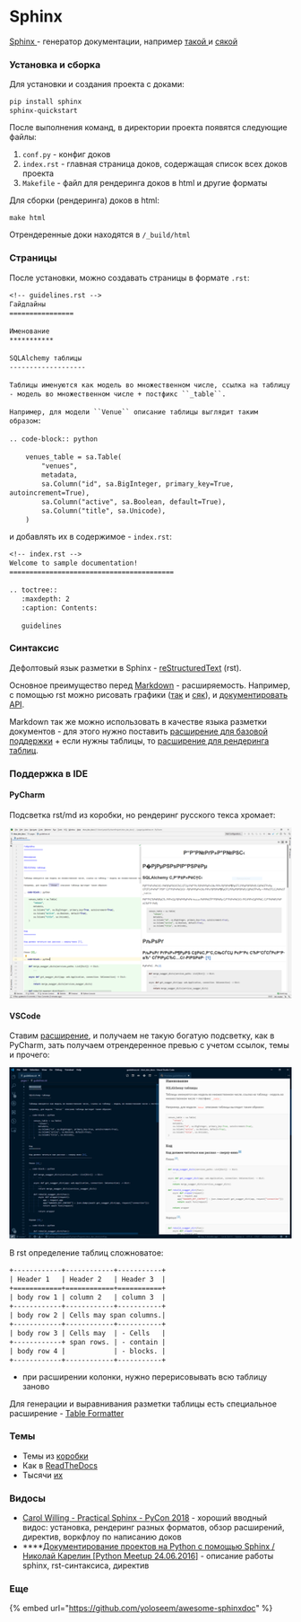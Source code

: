 # Sphinx

[Sphinx ](http://www.sphinx-doc.org/en/master/)- генератор документации, например [такой ](https://flask.palletsprojects.com/en/1.1.x/)и [сякой](https://docs.python.org/2.7/)

### Установка и сборка

Для установки и создания проекта с доками:

```text
pip install sphinx
sphinx-quickstart
```

После выполнения команд, в директории проекта появятся следующие файлы:

1. `conf.py` - конфиг доков
2. `index.rst` - главная страница доков, содержащая список всех доков проекта
3. `Makefile` - файл для рендеринга доков в html и другие форматы

Для сборки \(рендеринга\) доков в html:

```text
make html
```

Отрендеренные доки находятся в `/_build/html`

### Страницы

После установки, можно создавать страницы в формате `.rst`:

```text
<!-- guidelines.rst -->
Гайдлайны
================

Именование
***********

SQLAlchemy таблицы
-------------------

Таблицы именуются как модель во множественном числе, ссылка на таблицу - модель во множественном числе + постфикс ``_table``.

Например, для модели ``Venue`` описание таблицы выглядит таким образом:

.. code-block:: python

    venues_table = sa.Table(
        "venues",
        metadata,
        sa.Column("id", sa.BigInteger, primary_key=True, autoincrement=True),
        sa.Column("active", sa.Boolean, default=True),
        sa.Column("title", sa.Unicode),
    )
```

 и добавлять их в содержимое - `index.rst`:

```text
<!-- index.rst -->
Welcome to sample documentation!
=========================================

.. toctree::
   :maxdepth: 2
   :caption: Contents:

   guidelines
```

### Синтаксис

Дефолтовый язык разметки в Sphinx - [reStructuredText](http://www.sphinx-doc.org/en/master/usage/restructuredtext/basics.html) \(rst\). 

Основное преимущество перед [Markdown](https://github.com/adam-p/markdown-here/wiki/Markdown-Cheatsheet) - расширяемость. Например, с помощью rst можно рисовать графики \([так](https://sphinxcontrib-mermaid-demo.readthedocs.io/en/latest/) и [сяк](https://www.sphinx-doc.org/en/master/usage/extensions/graphviz.html)\), и [документировать API](https://sphinxcontrib-httpdomain.readthedocs.io/en/stable/).

Markdown так же можно использовать в качестве языка разметки документов - для этого нужно поставить [расширение для базовой поддержки](http://www.sphinx-doc.org/en/master/usage/markdown.html) + если нужны таблицы, то [расширение для рендеринга таблиц](https://pypi.org/project/sphinx-markdown-tables/).

### Поддержка в IDE

#### **PyCharm**

Подсветка rst/md из коробки, но рендеринг русского текса хромает:

![](../.gitbook/assets/image.png)

#### **VSCode**

Ставим [расширение](https://marketplace.visualstudio.com/items?itemName=lextudio.restructuredtext), и получаем не такую богатую подсветку, как в PyCharm, зать получаем отрендеренное превью с учетом ссылок, темы и прочего:

![](../.gitbook/assets/image%20%281%29.png)

В rst определение таблиц сложноватое:

```text
+------------+------------+-----------+
| Header 1   | Header 2   | Header 3  |
+============+============+===========+
| body row 1 | column 2   | column 3  |
+------------+------------+-----------+
| body row 2 | Cells may span columns.|
+------------+------------+-----------+
| body row 3 | Cells may  | - Cells   |
+------------+ span rows. | - contain |
| body row 4 |            | - blocks. |
+------------+------------+-----------+
```

+ при расширении колонки, нужно перерисовывать всю таблицу заново 

Для генерации и выравнивания разметки таблицы есть специальное расширение - [Table Formatter](https://marketplace.visualstudio.com/items?itemName=shuworks.vscode-table-formatter)

### Темы

* Темы из [коробки](https://www.sphinx-doc.org/en/master/usage/theming.html#builtin-themes)
* Как в [ReadTheDocs](https://sphinx-rtd-theme.readthedocs.io/en/stable/)
* Тысячи [их](https://sphinx-themes.org)

### Видосы

* [Carol Willing - Practical Sphinx - PyCon 2018](https://www.youtube.com/watch?v=0ROZRNZkPS8) - хороший вводный видос: установка, рендеринг разных форматов, обзор расширений, директив, воркфлоу по написанию доков
* \*\*\*\*[Документирование проектов на Python с помощью Sphinx / Николай Карелин \[Python Meetup 24.06.2016\]](https://www.youtube.com/watch?v=xNSf1g4O4RU) - описание работы sphinx, rst-синтаксиса, директив

### Еще

{% embed url="https://github.com/yoloseem/awesome-sphinxdoc" %}

